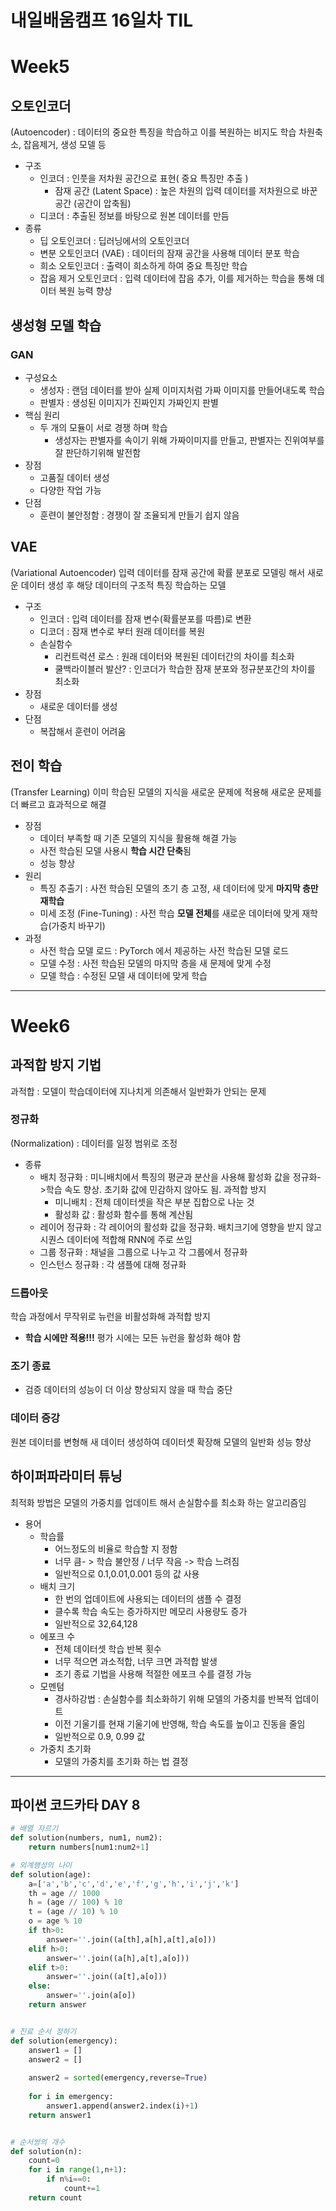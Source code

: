 # 내일배움캠프 16일차 TIL


# Week5
## 오토인코더
(Autoencoder) : 데이터의 중요한 특징을 학습하고 이를 복원하는 비지도 학습
차원축소, 잡음제거, 생성 모델 등
* 구조
  * 인코더 : 인풋을 저차원 공간으로 표현( 중요 특징만 추출 )
    * 잠재 공간 (Latent Space) : 높은 차원의 입력 데이터를 저차원으로 바꾼 공간 (공간이 압축됨)
  * 디코더 : 추출된 정보를 바탕으로 원본 데이터를 만듬
* 종류
  * 딥 오토인코더 : 딥러닝에서의 오토인코더
  * 변분 오토인코더 (VAE) : 데이터의 잠재 공간을 사용해 데이터 분포 학습
  * 희소 오토인코더 : 출력이 희소하게 하여 중요 특징만 학습
  * 잡음 제거 오토인코더 : 입력 데이터에 잡음 추가, 이를 제거하는 학습을 통해 데이터 복원 능력 향상


## 생성형 모델 학습
### GAN
* 구성요소
  * 생성자 : 랜덤 데이터를 받아 실제 이미지처럼 가짜 이미지를 만들어내도록 학습
  * 판별자 : 생성된 이미지가 진짜인지 가짜인지 판별
* 핵심 원리
  * 두 개의 모듈이 서로 경쟁 하며 학습
    * 생성자는 판별자를 속이기 위해 가짜이미지를 만들고, 판별자는 진위여부를 잘 판단하기위해 발전함
* 장점
  * 고품질 데이터 생성
  * 다양한 작업 가능
* 단점
  * 훈련이 불안정함 : 경쟁이 잘 조율되게 만들기 쉽지 않음


## VAE
(Variational Autoencoder)
입력 데이터를 잠재 공간에 확률 분포로 모델링 해서 새로운 데이터 생성 후 해당 데이터의 구조적 특징 학습하는 모델
* 구조
  * 인코더 : 입력 데이터를 잠재 변수(확률분포를 따름)로 변환
  * 디코더 : 잠재 변수로 부터 원래 데이터를 복원
  * 손실함수
    * 리컨트럭션 로스 : 원래 데이터와 복원된 데이터간의 차이를 최소화
    * 쿨백라이블러 발산? : 인코더가 학습한 잠재 분포와 정규분포간의 차이를 최소화
* 장점 
  * 새로운 데이터를 생성 
* 단점
  * 복잡해서 훈련이 어려움

## 전이 학습
(Transfer Learning)
이미 학습된 모델의 지식을 새로운 문제에 적용해 새로운 문제를 더 빠르고 효과적으로 해결
* 장점
  * 데이터 부족할 때 기존 모델의 지식을 활용해 해결 가능
  * 사전 학습된 모델 사용시 **학습 시간 단축**됨
  * 성능 향상
* 원리
  * 특징 추출기 : 사전 학습된 모델의 초기 층 고정, 새 데이터에 맞게 **마지막 층만 재학습**
  * 미세 조정 (Fine-Tuning) : 사전 학습 **모델 전체**를 새로운 데이터에 맞게 재학습(가중치 바꾸기)
* 과정
  * 사전 학습 모델 로드 : PyTorch 에서 제공하는 사전 학습된 모델 로드
  * 모델 수정 : 사전 학습된 모델의 마지막 층을 새 문제에 맞게 수정
  * 모델 학습 : 수정된 모델 새 데이터에 맞게 학습


---

# Week6
## 과적합 방지 기법
과적합 : 모델이 학습데이터에 지나치게 의존해서 일반화가 안되는 문제
### 정규화
(Normalization) : 데이터를 일정 범위로 조정
* 종류
  * 배치 정규화 : 미니배치에서 특징의 평균과 분산을 사용해 활성화 값을 정규화->학습 속도 향상. 초기화 값에 민감하지 않아도 됨. 과적합 방지
    * 미니배치 : 전체 데이터셋을 작은 부분 집합으로 나눈 것
    * 활성화 값 : 활성화 함수를 통해 계산됨
  * 레이어 정규화 : 각 레이어의 활성화 값을 정규화. 배치크기에 영향을 받지 않고 시퀀스 데이터에 적합해 RNN에 주로 쓰임
  * 그룹 정규화 : 채널을 그룹으로 나누고 각 그룹에서 정규화
  * 인스턴스 정규화 : 각 샘플에 대해 정규화

### 드롭아웃
학습 과정에서 무작위로 뉴런을 비활성화해 과적합 방지
* **학습 시에만 적용!!!** 평가 시에는 모든 뉴런을 활성화 해야 함

### 조기 종료
* 검증 데이터의 성능이 더 이상 향상되지 않을 때 학습 중단

### 데이터 증강
원본 데이터를 변형해 새 데이터 생성하여 데이터셋 확장해 모델의 일반화 성능 향상

## 하이퍼파라미터 튜닝
최적화 방법은 모델의 가중치를 업데이트 해서 손실함수를 최소화 하는 알고리즘임
* 용어
  * 학습률
    * 어느정도의 비율로 학습할 지 정함
    * 너무 큼- > 학습 불안정 / 너무 작음 -> 학습 느려짐 
    * 일반적으로 0.1,0.01,0.001 등의 값 사용
  * 배치 크기
    * 한 번의 업데이트에 사용되는 데이터의 샘플 수 결정
    * 클수록 학습 속도는 증가하지만 메모리 사용량도 증가
    * 일반적으로 32,64,128 
  * 에포크 수
    * 전체 데이터셋 학습 반복 횟수
    * 너무 적으면 과소적합, 너무 크면 과적합 발생
    * 조기 종료 기법을 사용해 적절한 에포크 수를 결정 가능
  * 모멘텀
    * 경사하강법 : 손실함수를 최소화하기 위해 모델의 가중치를 반복적 업데이트
    * 이전 기울기를 현재 기울기에 반영해, 학습 속도를 높이고 진동을 줄임
    * 일반적으로 0.9, 0.99 값
  * 가중치 초기화
    * 모델의 가중치를 초기화 하는 법 결정

---

## 파이썬 코드카타 DAY 8
```py
# 배열 자르기
def solution(numbers, num1, num2):
    return numbers[num1:num2+1]

# 외계행성의 나이
def solution(age):
    a=['a','b','c','d','e','f','g','h','i','j','k']
    th = age // 1000
    h = (age // 100) % 10
    t = (age // 10) % 10
    o = age % 10
    if th>0:
        answer=''.join((a[th],a[h],a[t],a[o]))
    elif h>0:
        answer=''.join((a[h],a[t],a[o]))
    elif t>0:
        answer=''.join((a[t],a[o]))
    else:
        answer=''.join(a[o])
    return answer


# 진료 순서 정하기
def solution(emergency):
    answer1 = []
    answer2 = []
    
    answer2 = sorted(emergency,reverse=True)
    
    for i in emergency:
        answer1.append(answer2.index(i)+1)
    return answer1


# 순서쌍의 개수
def solution(n):
    count=0
    for i in range(1,n+1):
        if n%i==0:
            count+=1
    return count

```